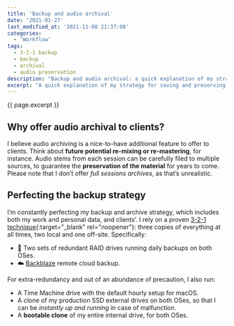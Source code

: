 ```yaml
---
title: 'Backup and audio archival'
date: '2021-01-27'
last_modified_at: '2021-11-08 21:37:08'
categories:
  - 'Workflow'
tags:
  - 3-2-1 backup
  - backup
  - archival
  - audio preservation
description: "Backup and audio archival: a quick explanation of my strategy for saving and preserving sound material, both for personal use and for my clients."
excerpt: "A quick explanation of my strategy for saving and preserving audio material, both for personal use and for my clients."
---
```

<p class="lead">{{ page.excerpt }}</p>

## Why offer audio archival to clients?

I believe audio archiving is a nice-to-have additional feature to offer to clients. Think about **future potential re-mixing or re-mastering**, for instance. Audio stems from each session can be carefully filed to multiple sources, to guarantee the **preservation of the material** for years to come. Please note that I don’t offer _full sessions archives_, as that’s unrealistic.

## Perfecting the backup strategy

I’m constantly perfecting my backup and archive strategy, which includes both my work and personal data, and clients’. I rely on a proven [3-2-1 technique](https://www.backblaze.com/blog/the-3-2-1-backup-strategy/){:target="_blank" rel="noopener"}: three copies of everything at all times, two local and one off-site. Specifically:

- 💽 Two sets of redundant RAID drives running daily backups on both OSes.
- ☁️ [Backblaze](https://www.backblaze.com/cloud-backup.html#af9rjz) remote cloud backup.

For extra-redundancy and out of an abundance of precaution, I also run:

- A Time Machine drive with the default hourly setup for macOS.
- A clone of my production SSD external drives on both OSes, so that I can be _instantly up and running_ in case of malfunction.
- A **bootable clone** of my entire internal drive, for both OSes.